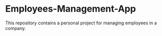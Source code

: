 # Employees-Management-App
This repository contains a personal project for managing employees in a company.
